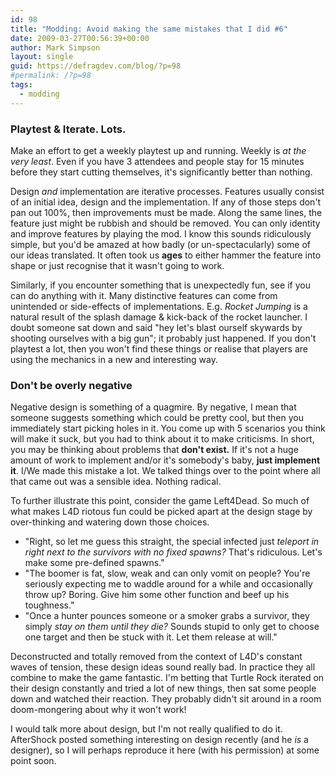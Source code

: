 ```yaml
---
id: 98
title: "Modding: Avoid making the same mistakes that I did #6"
date: 2009-03-27T00:56:39+00:00
author: Mark Simpson
layout: single
guid: https://defragdev.com/blog/?p=98
#permalink: /?p=98
tags:
  - modding
---
```

### Playtest & Iterate. Lots.

Make an effort to get a weekly playtest up and running. Weekly is _at the very least_. Even if you have 3 attendees and people stay for 15 minutes before they start cutting themselves, it's significantly better than nothing.

Design _and_ implementation are iterative processes. Features usually consist of an initial idea, design and the implementation. If any of those steps don't pan out 100%, then improvements must be made. Along the same lines, the feature just might be rubbish and should be removed. You can only identity and improve features by playing the mod. I know this sounds ridiculously simple, but you'd be amazed at how badly (or un-spectacularly) some of our ideas translated. It often took us **ages** to either hammer the feature into shape or just recognise that it wasn't going to work.

Similarly, if you encounter something that is unexpectedly fun, see if you can do anything with it. Many distinctive features can come from unintended or side-effects of implementations. E.g. _Rocket Jumping_ is a natural result of the splash damage & kick-back of the rocket launcher. I doubt someone sat down and said "hey let's blast ourself skywards by shooting ourselves with a big gun"; it probably just happened. If you don't playtest a lot, then you won't find these things or realise that players are using the mechanics in a new and interesting way.

### Don't be overly negative

Negative design is something of a quagmire. By negative, I mean that someone suggests something which could be pretty cool, but then you immediately start picking holes in it. You come up with 5 scenarios you think will make it suck, but you had to think about it to make criticisms. In short, you may be thinking about problems that **don't exist.** If it's not a huge amount of work to implement and/or it's somebody's baby, **just implement it**. I/We made this mistake a lot. We talked things over to the point where all that came out was a sensible idea. Nothing radical.

To further illustrate this point, consider the game Left4Dead. So much of what makes L4D riotous fun could be picked apart at the design stage by over-thinking and watering down those choices.

* "Right, so let me guess this straight, the special infected just _teleport in right next to the survivors with no fixed spawns?_ That's ridiculous. Let's make some pre-defined spawns."
* "The boomer is fat, slow, weak and can only vomit on people? You're seriously expecting me to waddle around for a while and occasionally throw up? Boring. Give him some other function and beef up his toughness."
* "Once a hunter pounces someone or a smoker grabs a survivor, they simply _stay on them until they die?_ Sounds stupid to only get to choose one target and then be stuck with it. Let them release at will."

Deconstructed and totally removed from the context of L4D's constant waves of tension, these design ideas sound really bad. In practice they all combine to make the game fantastic. I'm betting that Turtle Rock iterated on their design constantly and tried a lot of new things, then sat some people down and watched their reaction. They probably didn't sit around in a room doom-mongering about why it won't work!

I would talk more about design, but I'm not really qualified to do it. AfterShock posted something interesting on design recently (and he _is_ a designer), so I will perhaps reproduce it here (with his permission) at some point soon.